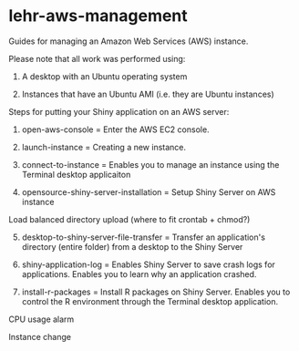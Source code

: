 # lehr-aws-management
Guides for managing an Amazon Web Services (AWS) instance.


Please note that all work was performed using:

1. A desktop with an Ubuntu operating system

2. Instances that have an Ubuntu AMI (i.e. they are Ubuntu instances)

Steps for putting your Shiny application on an AWS server:

1. open-aws-console = Enter the AWS EC2 console. 

2. launch-instance = Creating a new instance. 

3. connect-to-instance = Enables you to manage an instance using the Terminal desktop applicaiton

4. opensource-shiny-server-installation = Setup Shiny Server on AWS instance

Load balanced directory upload (where to fit crontab + chmod?)

5. desktop-to-shiny-server-file-transfer = Transfer an application's directory (entire folder) from a desktop to the Shiny Server

6. shiny-application-log = Enables Shiny Server to save crash logs for applications. 
    Enables you to learn why an application crashed.
    
7. install-r-packages = Install R packages on Shiny Server.
    Enables you to control the R environment through the Terminal desktop application.
    
CPU usage alarm

Instance change
